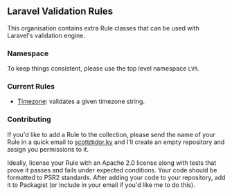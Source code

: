 ## Laravel Validation Rules

This organisation contains extra Rule classes that can be used with 
Laravel's validation engine.


### Namespace

To keep things consistent, please use the top level namespace `LVR`.


### Current Rules

 - [Timezone](https://github.com/laravel-validation-rules/timezone): validates a given timezone string. 


### Contributing

If you'd like to add a Rule to the collection, please send the name of your 
Rule in a quick email to scott@dor.ky and I'll create an empty repository 
and assign you permissions to it.

Ideally, license your Rule with an Apache 2.0 license along with tests that 
prove it passes and fails under expected conditions. Your code should be 
formatted to PSR2 standards. After adding your code to your repository, 
add it to Packagist (or include in your email if you'd like me to do this).
